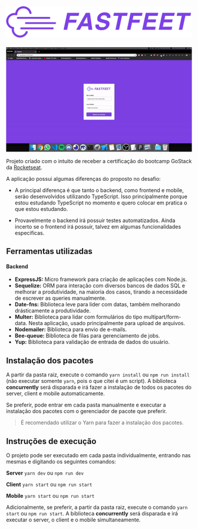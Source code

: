 <h1 align="center">
  <img src="./assets/logo.png" />
</h1>

<div align="center">
  <img src="./assets/preview.gif" />
</div>

Projeto criado com o intuito de receber a certificação do bootcamp GoStack da [Rocketseat](https://github.com/rocketseat).

A aplicação possui algumas diferenças do proposto no desafio:

- A principal diferença é que tanto o backend, como frontend e mobile, serão desenvolvidos utilizando TypeScript. Isso principalmente porque estou estudando TypeScript no momento e quero colocar em pratica o que estou estudando.

- Provavelmente o backend irá possuir testes automatizados. Ainda incerto se o frontend irá possuir, talvez em algumas funcionalidades especificas.

## Ferramentas utilizadas

#### Backend

- **ExpressJS:** Micro framework para criação de aplicações com Node.js.
- **Sequelize:** ORM para interação com diversos bancos de dados SQL e melhorar a produtividade, na maioria dos casos, tirando a necessidade de escrever as queries manualmente.
- **Date-fns:** Biblioteca leve para lider com datas, também melhorando drásticamente a produtividade.
- **Multer:** Biblioteca para lidar com formulários do tipo multipart/form-data. Nesta aplicação, usado principalmente para upload de arquivos.
- **Nodemailer:** Biblioteca para envio de e-mails.
- **Bee-queue:** Biblioteca de filas para gerenciamento de jobs.
- **Yup:** Biblioteca para validação de entrada de dados do usuário.

## Instalação dos pacotes

A partir da pasta raiz, execute o comando `yarn install` ou `npm run install` (não executar somente `yarn`, pois o que citei é um script). A biblioteca **concurrently** será disparada e irá fazer a instalação de todos os pacotes do server, client e mobile automaticamente.

Se preferir, pode entrar em cada pasta manualmente e executar a instalação dos pacotes com o gerenciador de pacote que preferir.

> É recomendado utilizar o Yarn para fazer a instalação dos pacotes.

## Instruções de execução

O projeto pode ser executado em cada pasta individualmente, entrando nas mesmas e digitando os seguintes comandos:

**Server**
`yarn dev` ou `npm run dev`

**Client**
`yarn start` ou `npm run start`

**Mobile**
`yarn start` ou `npm run start`

Adicionalmente, se preferir, a partir da pasta raiz, execute o comando `yarn start` ou `npm run start`. A biblioteca **concurrently** será disparada e irá executar o server, o client e o mobile simultaneamente.
